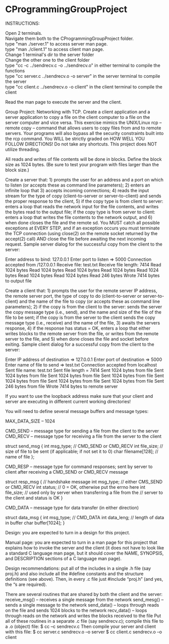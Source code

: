 # CProgrammingGroupProject

INSTRUCTIONS:

Open 2 terminals.  
Navigate them both to the CProgrammingGroupProject folder.  
type "man ./server.1" to access server man page.  
type "man ./client.1" to access client man page.  
Change 1 terminal's dir to the server folder  
Change the other one to the client folder  
type "cc -c ../sendrecv.c -o ../sendrecv.o" in either terminal to compile the functions  
type "cc server.c ../sendrecv.o -o server" in the server terminal to compile the server  
type "cc client.c ../sendrecv.o -o client" in the client terminal to compile the client  

Read the man page to execute the server and the client.  




Group Project: Networking with TCP. Create a client application and a server application to copy a file on the client computer to a file on the server computer and vice versa. This exercise mimics the UNIX/Linux rcp – remote copy – command that allows users to copy files from and to remote servers. Your programs will also bypass all the security constraints built into the rcp command. You WILL be strictly graded on HOW WELL YOU FOLLOW DIRECTIONS! Do not take any shortcuts. This project does NOT utilize threading.

All reads and writes of file contents will be done in blocks. Define the block size as 1024 bytes. (Be sure to test your program with files larger than the block size.)

Create a server that: 1) prompts the user for an address and a port on which to listen (or accepts these as command line parameters); 2) enters an infinite loop that 3) accepts incoming connections; 4) reads the input stream for the type of copy (client-to-server or server-to-client) and sends the proper response to the client, 5) if the copy type is from client to server: enters a loop that reads the network input for the file contents, and writes the bytes read to the output file; if the copy type is from server to client: enters a loop that writes the file contents to the network output,  and 6) when done closes the file and the remote sd. You MUST catch all possible exceptions at EVERY STEP, and if an exception occurs you must terminate the TCP connection (using close(2) on the remote socket returned by the accept(2) call) AND close the file before awaiting the next incoming request. Sample server dialog for the successful copy from the client to the server:

Enter address to bind: 127.0.0.1
Enter port to listen => 5000
Connection accepted from /127.0.0.1
Receive file: test.txt
Receive file length: 7414
Read 1024 bytes
Read 1024 bytes
Read 1024 bytes
Read 1024 bytes
Read 1024 bytes
Read 1024 bytes
Read 1024 bytes
Read 246 bytes
Wrote 7414 bytes to output file

Create a client that: 1) prompts the user for the remote server IP address, the remote server port, the type of copy to do (client-to-server or server-to-client) and the name of the file to copy (or accepts these as command line parameters); 2) if the copy is from the client to the server: sends the server the copy message type (i.e., send), and the name and size of the file of the file to be sent; if the copy is from the server to the client sends the copy message type (i.e., receive) and the name of the file, 3) awaits the servers response, 4) if the response has status = OK, enters a loop that either writes blocks to the remote server from the file, or writes from the remote server to the file, and 5) when done closes the file and socket before exiting. Sample client dialog for a successful copy from the client to the server:

Enter IP address of destination => 127.0.0.1
Enter port of destination => 5000
Enter name of file to send => test.txt
Connection accepted from localhost
Sent file name: test.txt
Sent file length = 7414
Sent 1024 bytes from file
Sent 1024 bytes from file
Sent 1024 bytes from file
Sent 1024 bytes from file
Sent 1024 bytes from file
Sent 1024 bytes from file
Sent 1024 bytes from file
Sent 246 bytes from file
Wrote 7414 bytes to remote server

If you want to use the loopback address make sure that your client and server are executing in different current working directories!

You will need to define several message buffers and message types:

MAX_DATA_SIZE – 1024

CMD_SEND – message type for sending a file from the client to the server
CMD_RECV – message type for receiving a file from the server to the client

struct send_msg {
   int msg_type;               // CMD_SEND or CMD_RECV
   int file_size;                  // size of file to be sent (if applicable; if not set it to 0)
   char filename[128];  // name of file
};

CMD_RESP – message type for command responses; sent by server to client after receiving a CMD_SEND or CMD_RECV message

struct resp_msg {           // handshake message
   int msg_type;               // either CMS_SEND or CMD_RECV
   int status;                     // 0 = OK, otherwise put the errno here
   int file_size;                 // used only by server when transferring a file from the
                                           // server to the client and status is OK
}

CMD_DATA – message type for data transfer (in either direction)

struct data_msg {
   int msg_type;              // CMD_DATA
   int data_leng;              // length of data in buffer
   char buffer[1024];
}

Design: you are expected to turn in a design for this project.

Manual page: you are expected to turn in a man page for this project that explains how to invoke the server and the client (it does not have to look like a standard C language man page, but it should cover the NAME, SYNOPSIS, and DESCRIPTION sections of a C language man page).

Design recommendations: put all of the includes in a single  .h file (say proj.h) and also include all the #define constants and the structure definitions (see above). Then, in every .c file just #include “proj.h” (and yes, the “s are required).

There are several routines that are shared by both the client and the server:
receive_msg() – receives a single message from the network
send_mesg() – sends a single message to the network
send_data() – loops through reads on the file and sends 1024 blocks to the network
recv_data() – loops through reads on the network and writes the blocks received to the file
Put all of these routines in a separate .c file (say sendrecv.c); compile this file to a .o (object) file:
$ cc –c sendrecv.c
Then compile your server and client with this file:
$ cc server.c sendrecv.o –o server
$ cc client.c sendrecv.o –o client
